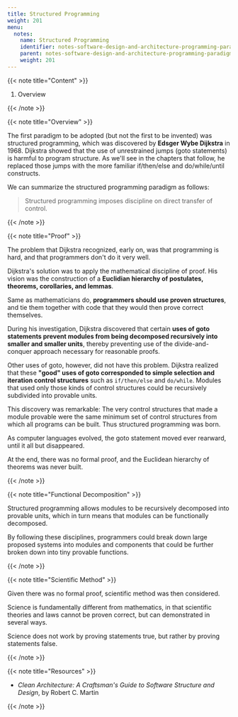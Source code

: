```yaml
---
title: Structured Programming
weight: 201
menu:
  notes:
    name: Structured Programming
    identifier: notes-software-design-and-architecture-programming-paradigms-structured-programming
    parent: notes-software-design-and-architecture-programming-paradigms
    weight: 201
---
```


{{< note title="Content" >}}

1. Overview


{{< /note >}}

{{< note title="Overview" >}}

The first paradigm to be adopted (but not the first to be invented) was structured programming, which was discovered by **Edsger Wybe Dijkstra** in 1968. Dijkstra showed that the use of unrestrained jumps (goto statements) is harmful to program structure. As we'll see in the chapters that follow, he replaced those jumps with the more familiar if/then/else and do/while/until constructs.

We can summarize the structured programming paradigm as follows:

> Structured programming imposes discipline on direct transfer of control.

{{< /note >}}

{{< note title="Proof" >}}

The problem that Dijkstra recognized, early on, was that programming is hard, and that programmers don't do it very well.

Dijkstra's solution was to apply the mathematical discipline of proof. His vision was the construction of a **Euclidian hierarchy of postulates, theorems, corollaries, and lemmas**.

Same as mathematicians do, **programmers should use proven structures**, and tie them together with code that they would then prove correct themselves.

During his investigation, Dijkstra discovered that certain **uses of goto statements prevent modules from being decomposed recursively into smaller and smaller units**, thereby preventing use of the divide-and-conquer approach necessary for reasonable proofs.

Other uses of goto, however, did not have this problem. Dijkstra realized that these **"good" uses of goto corresponded to simple selection and iteration control structures** such as `if/then/else` and `do/while`. Modules that used only those kinds of control structures could be recursively subdivided into provable units.

This discovery was remarkable: The very control structures that made a module provable were the same minimum set of control structures from which all programs can be built. Thus structured programming was born.

As computer languages evolved, the goto statement moved ever rearward, until it all but disappeared.

At the end, there was no formal proof, and the Euclidean hierarchy of theorems was never built.

{{< /note >}}

{{< note title="Functional Decomposition" >}}

Structured programming allows modules to be recursively decomposed into provable units, which in turn means that modules can be functionally decomposed.

By following these disciplines, programmers could break down large proposed systems into modules and components that could be further broken down into tiny provable functions.

{{< /note >}}

{{< note title="Scientific Method" >}}

Given there was no formal proof, scientific method was then considered.

Science is fundamentally different from mathematics, in that scientific theories and laws cannot be proven correct, but can demonstrated in several ways.

Science does not work by proving statements true, but rather by proving statements false.

{{< /note >}}

{{< note title="Resources" >}}

* *Clean Architecture: A Craftsman's Guide to Software Structure and Design*, by Robert C. Martin

{{< /note >}}
